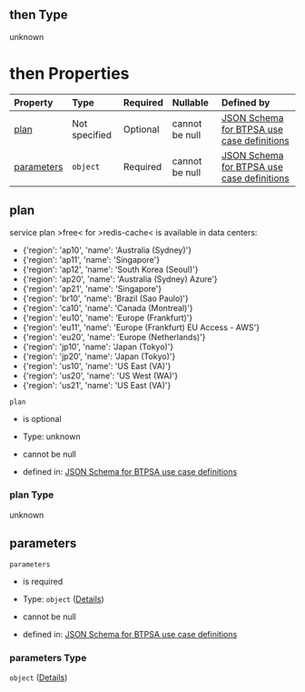 ## then Type

unknown

# then Properties

| Property                  | Type          | Required | Nullable       | Defined by                                                                                                                                                                                                                                                                                          |
| :------------------------ | :------------ | :------- | :------------- | :-------------------------------------------------------------------------------------------------------------------------------------------------------------------------------------------------------------------------------------------------------------------------------------------------- |
| [plan](#plan)             | Not specified | Optional | cannot be null | [JSON Schema for BTPSA use case definitions](btpsa-usecase-properties-services-items-allof-1-then-allof-98-then-allof-0-then-properties-plan.md "undefined#/properties/services/items/allOf/1/then/allOf/98/then/allOf/0/then/properties/plan")                                                     |
| [parameters](#parameters) | `object`      | Required | cannot be null | [JSON Schema for BTPSA use case definitions](btpsa-usecase-properties-services-items-allof-1-then-allof-98-then-allof-0-then-properties-parameters.md "http://example.com/schemas/redis-free-create.json#/properties/services/items/allOf/1/then/allOf/98/then/allOf/0/then/properties/parameters") |

## plan

service plan >free< for >redis-cache< is available in data centers:

*   {'region': 'ap10', 'name': 'Australia (Sydney)'}
*   {'region': 'ap11', 'name': 'Singapore'}
*   {'region': 'ap12', 'name': 'South Korea (Seoul)'}
*   {'region': 'ap20', 'name': 'Australia (Sydney) Azure'}
*   {'region': 'ap21', 'name': 'Singapore'}
*   {'region': 'br10', 'name': 'Brazil (Sao Paulo)'}
*   {'region': 'ca10', 'name': 'Canada (Montreal)'}
*   {'region': 'eu10', 'name': 'Europe (Frankfurt)'}
*   {'region': 'eu11', 'name': 'Europe (Frankfurt) EU Access - AWS'}
*   {'region': 'eu20', 'name': 'Europe (Netherlands)'}
*   {'region': 'jp10', 'name': 'Japan (Tokyo)'}
*   {'region': 'jp20', 'name': 'Japan (Tokyo)'}
*   {'region': 'us10', 'name': 'US East (VA)'}
*   {'region': 'us20', 'name': 'US West (WA)'}
*   {'region': 'us21', 'name': 'US East (VA)'}

`plan`

*   is optional

*   Type: unknown

*   cannot be null

*   defined in: [JSON Schema for BTPSA use case definitions](btpsa-usecase-properties-services-items-allof-1-then-allof-98-then-allof-0-then-properties-plan.md "undefined#/properties/services/items/allOf/1/then/allOf/98/then/allOf/0/then/properties/plan")

### plan Type

unknown

## parameters



`parameters`

*   is required

*   Type: `object` ([Details](btpsa-usecase-properties-services-items-allof-1-then-allof-98-then-allof-0-then-properties-parameters.md))

*   cannot be null

*   defined in: [JSON Schema for BTPSA use case definitions](btpsa-usecase-properties-services-items-allof-1-then-allof-98-then-allof-0-then-properties-parameters.md "http://example.com/schemas/redis-free-create.json#/properties/services/items/allOf/1/then/allOf/98/then/allOf/0/then/properties/parameters")

### parameters Type

`object` ([Details](btpsa-usecase-properties-services-items-allof-1-then-allof-98-then-allof-0-then-properties-parameters.md))
